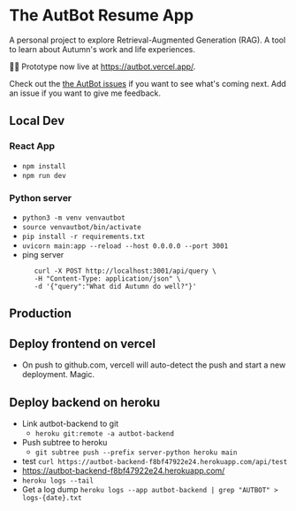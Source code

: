 # The AutBot Resume App

A personal project to explore Retrieval-Augmented Generation (RAG).  A tool to learn about Autumn's work and life experiences. 


👩‍🔬 Prototype now live at https://autbot.vercel.app/.  

Check out the [the AutBot issues]([url](https://github.com/autumnfjeld/AutBot/issues)) if you want to see what's coming next. Add an issue if you want to give me feedback.   


## Local Dev

### React App
* `npm install`
* `npm run dev`

### Python server
* `python3 -m venv venvautbot`
* `source venvautbot/bin/activate`
* `pip install -r requirements.txt`
* `uvicorn main:app --reload --host 0.0.0.0 --port 3001`
* ping server
  ```
     curl -X POST http://localhost:3001/api/query \
     -H "Content-Type: application/json" \
     -d '{"query":"What did Autumn do well?"}'
  ```


## Production

## Deploy frontend on vercel
* On push to github.com, vercell will auto-detect the push and start a new deployment. Magic. 


## Deploy backend on heroku
* Link autbot-backend to git 
  *   `heroku git:remote -a autbot-backend`
* Push subtree to heroku 
  * `git subtree push --prefix server-python heroku main` 
* test `curl https://autbot-backend-f8bf47922e24.herokuapp.com/api/test`
* https://autbot-backend-f8bf47922e24.herokuapp.com/
*  `heroku logs --tail` 
*  Get a log dump `heroku logs --app autbot-backend | grep "AUTBOT" > logs-{date}.txt`
